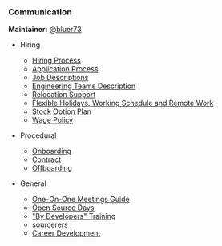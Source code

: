 ### Communication

**Maintainer:** [@bluer73](https://github.com/bluer73)

* Hiring
  * [Hiring Process](hiring_process.md)
  * [Application Process](application-process.md)
  * [Job Descriptions](job-descriptions/)
  * [Engineering Teams Description](engineering-teams-description.md)
  * [Relocation Support](relocation_expenses.md)
  * [Flexible Holidays, Working Schedule and Remote Work](flexible_holidays_working_schedule_remote_work.md)
  * [Stock Option Plan](esop.md)
  * [Wage Policy](wage_policy.md)

* Procedural
  * [Onboarding](onboarding/)
  * [Contract](contract.md)
  * [Offboarding](offboarding.md)

* General
  * [One-On-One Meetings Guide](one_on_one_guide.md)
  * [Open Source Days](open_source_days.md)
  * ["By Developers" Training](by-developers-training/README.md)
  * [sourcerers](sourcerers/)
  * [Career Development](career_development.md)

